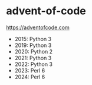 # advent-of-code

https://adventofcode.com

* 2015: Python 3
* 2019: Python 3
* 2020: Python 2
* 2021: Python 3
* 2022: Python 3
* 2023: Perl 6
* 2024: Perl 6
